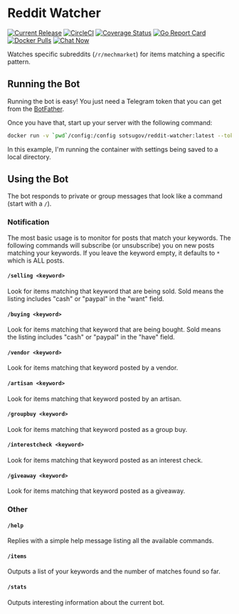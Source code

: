 # Reddit Watcher

[![Current Release](https://img.shields.io/github/tag/sotsugov/reddit-watcher.svg)](https://img.shields.io/github/tag/sotsugov/reddit-watcher.svg)  [![CircleCI](https://circleci.com/gh/sotsugov/reddit-watcher/tree/master.svg?style=shield)](https://circleci.com/gh/sotsugov/reddit-watcher/tree/master) [![Coverage Status](https://coveralls.io/repos/github/sotsugov/reddit-watcher/badge.svg?branch=master)](https://coveralls.io/github/sotsugov/reddit-watcher?branch=master) [![Go Report Card](https://goreportcard.com/badge/github.com/sotsugov/reddit-watcher)](https://goreportcard.com/report/github.com/sotsugov/reddit-watcher) [![Docker Pulls](https://img.shields.io/docker/pulls/sotsugov/reddit-watcher.svg)](https://hub.docker.com/r/sotsugov/reddit-watcher/) [![Chat Now](https://img.shields.io/badge/telegram-MechKeyBot-blue.svg?style=social)](https://telegram.me/MechKeyBot)

Watches specific subreddits (`/r/mechmarket`) for items matching a specific pattern.

## Running the Bot

Running the bot is easy!  You just need a Telegram token that you can get from the [BotFather](https://core.telegram.org/bots#3-how-do-i-create-a-bot).

Once you have that, start up your server with the following command:

```bash
docker run -v `pwd`/config:/config sotsugov/reddit-watcher:latest --token ${TELEGRAM_TOKEN}
```

In this example, I'm running the container with settings being saved to a local directory.

## Using the Bot

The bot responds to private or group messages that look like a command (start with a `/`).

### Notification

The most basic usage is to monitor for posts that match your keywords.  The following commands will subscribe (or unsubscribe) you on new posts matching your keywords.  If you leave the keyword empty, it defaults to `*` which is ALL posts.

#### `/selling <keyword>`

Look for items matching that keyword that are being sold.  Sold means the listing includes "cash" or "paypal" in the "want" field.

#### `/buying <keyword>`

Look for items matching that keyword that are being bought.  Sold means the listing includes "cash" or "paypal" in the "have" field.

#### `/vendor <keyword>`

Look for items matching that keyword posted by a vendor.

#### `/artisan <keyword>`

Look for items matching that keyword posted by an artisan.

#### `/groupbuy <keyword>`

Look for items matching that keyword posted as a group buy.

#### `/interestcheck <keyword>`

Look for items matching that keyword posted as an interest check.

#### `/giveaway <keyword>`

Look for items matching that keyword posted as a giveaway.

### Other

#### `/help`

Replies with a simple help message listing all the available commands.

#### `/items`

Outputs a list of your keywords and the number of matches found so far.

#### `/stats`

Outputs interesting information about the current bot.
